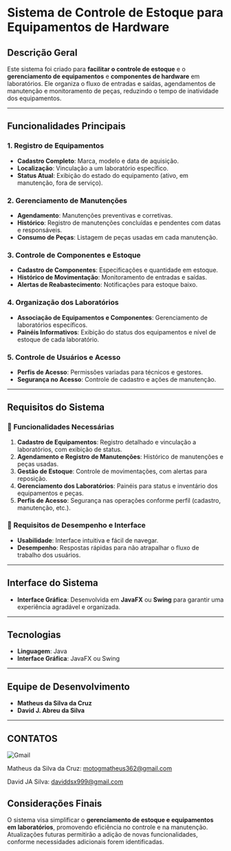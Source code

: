 
#  Sistema de Controle de Estoque para Equipamentos de Hardware 

##  Descrição Geral

Este sistema foi criado para **facilitar o controle de estoque** e o **gerenciamento de equipamentos** e **componentes de hardware** em laboratórios. Ele organiza o fluxo de entradas e saídas, agendamentos de manutenção e monitoramento de peças, reduzindo o tempo de inatividade dos equipamentos.

---

##  Funcionalidades Principais

### 1.  Registro de Equipamentos
   - **Cadastro Completo**: Marca, modelo e data de aquisição.
   - **Localização**: Vinculação a um laboratório específico.
   - **Status Atual**: Exibição do estado do equipamento (ativo, em manutenção, fora de serviço).

### 2.  Gerenciamento de Manutenções
   - **Agendamento**: Manutenções preventivas e corretivas.
   - **Histórico**: Registro de manutenções concluídas e pendentes com datas e responsáveis.
   - **Consumo de Peças**: Listagem de peças usadas em cada manutenção.

### 3.  Controle de Componentes e Estoque
   - **Cadastro de Componentes**: Especificações e quantidade em estoque.
   - **Histórico de Movimentação**: Monitoramento de entradas e saídas.
   - **Alertas de Reabastecimento**: Notificações para estoque baixo.

### 4.  Organização dos Laboratórios
   - **Associação de Equipamentos e Componentes**: Gerenciamento de laboratórios específicos.
   - **Painéis Informativos**: Exibição do status dos equipamentos e nível de estoque de cada laboratório.

### 5.  Controle de Usuários e Acesso
   - **Perfis de Acesso**: Permissões variadas para técnicos e gestores.
   - **Segurança no Acesso**: Controle de cadastro e ações de manutenção.

---

##  Requisitos do Sistema

### 🔹 Funcionalidades Necessárias

1. **Cadastro de Equipamentos**: Registro detalhado e vinculação a laboratórios, com exibição de status.
2. **Agendamento e Registro de Manutenções**: Histórico de manutenções e peças usadas.
3. **Gestão de Estoque**: Controle de movimentações, com alertas para reposição.
4. **Gerenciamento dos Laboratórios**: Painéis para status e inventário dos equipamentos e peças.
5. **Perfis de Acesso**: Segurança nas operações conforme perfil (cadastro, manutenção, etc.).

### 🔹 Requisitos de Desempenho e Interface

- **Usabilidade**: Interface intuitiva e fácil de navegar.
- **Desempenho**: Respostas rápidas para não atrapalhar o fluxo de trabalho dos usuários.

---

##  Interface do Sistema

- **Interface Gráfica**: Desenvolvida em **JavaFX** ou **Swing** para garantir uma experiência agradável e organizada.

---

##  Tecnologias

- **Linguagem**: Java 
- **Interface Gráfica**: JavaFX ou Swing 

---

##  Equipe de Desenvolvimento

- **Matheus da Silva da Cruz**
- **David J. Abreu da Silva**

---
## CONTATOS
![Gmail](https://img.shields.io/badge/Gmail-D14836?style=for-the-badge&logo=gmail&logoColor=black)

Matheus da Silva da Cruz: motogmatheus362@gmail.com

David JA Silva: daviddsx999@gmail.com 

##  Considerações Finais

O sistema visa simplificar o **gerenciamento de estoque e equipamentos em laboratórios**, promovendo eficiência no controle e na manutenção. Atualizações futuras permitirão a adição de novas funcionalidades, conforme necessidades adicionais forem identificadas.


